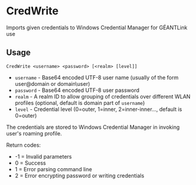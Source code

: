 # CredWrite
Imports given credentials to Windows Credential Manager for GÉANTLink use

## Usage
```
CredWrite <username> <password> [<realm> [level]]
```

- `username` - Base64 encoded UTF-8 user name (usually of the form user@domain or domain\user)
- `password` - Base64 encoded UTF-8 user password
- `realm`    - A realm ID to allow grouping of credentials over different WLAN profiles (optional, default is domain part of `username`)
- `level`    - Credential level (0=outer, 1=inner, 2=inner-inner..., default is 0=outer)

The credentials are stored to Windows Credential Manager in invoking user's roaming profile.

Return codes:
- -1 = Invalid parameters
- 0  = Success
- 1  = Error parsing command line
- 2  = Error encrypting password or writing credentials
